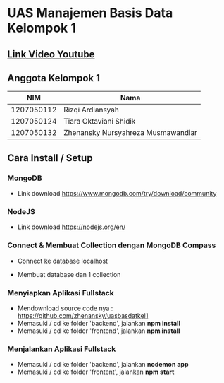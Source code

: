 # UAS Manajemen Basis Data Kelompok 1
## [Link Video Youtube](https://youtu.be/Wnf6-ALMQBg)
## Anggota Kelompok 1
|NIM|Nama|
|--|--|
|1207050112|Rizqi Ardiansyah|
|1207050124|Tiara Oktaviani Shidik|
|1207050132|Zhenansky Nursyahreza Musmawandiar|

## Cara Install / Setup
### MongoDB
- Link download  https://www.mongodb.com/try/download/community
### NodeJS
- Link download https://nodejs.org/en/
### Connect & Membuat Collection dengan MongoDB Compass
- Connect ke database localhost


- Membuat database dan 1 collection

 
### Menyiapkan Aplikasi Fullstack
- Mendownload source code nya : https://github.com/zhenansky/uasbasdatkel1
- Memasuki / cd ke folder 'backend', jalankan **npm install**
- Memasuki / cd ke folder 'frontend', jalankan **npm install**
###  Menjalankan Aplikasi Fullstack
- Memasuki / cd ke folder 'backend', jalankan **nodemon app**
- Memasuki / cd ke folder 'frontent', jalankan **npm start**
